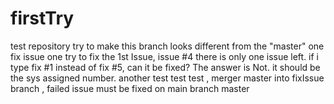 # firstTry
test repository
try to make this branch looks different from the "master" one
fix issue one
try to fix the 1st Issue, issue #4
there is only one issue left. if i type fix #1 instead of fix #5, can it be fixed?
The answer is Not. it should be the sys assigned number. 
another test
test test , merger master into fixIssue branch , failed
issue must be fixed on main branch master
